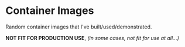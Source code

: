 # Container Images

Random container images that I've built/used/demonstrated.

**NOT FIT FOR PRODUCTION USE**, _(in some cases, not fit for use at all...)_

